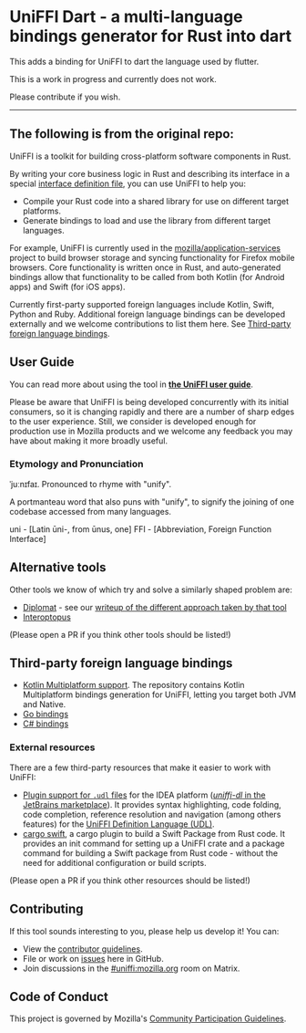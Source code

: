 # UniFFI Dart - a multi-language bindings generator for Rust into dart

This adds a binding for UniFFI to dart the language used by flutter.

This is a work in progress and currently does not work.

Please contribute if you wish.

---
The following is from the original repo:
---


UniFFI is a toolkit for building cross-platform software components in Rust.

By writing your core business logic in Rust and describing its interface in a special
[interface definition file](https://mozilla.github.io/uniffi-rs/udl_file_spec.html),
you can use UniFFI to help you:

* Compile your Rust code into a shared library for use on different target platforms.
* Generate bindings to load and use the library from different target languages.

For example, UniFFI is currently used in the [mozilla/application-services](https://github.com/mozilla/application-services)
project to build browser storage and syncing functionality for Firefox mobile browsers. Core functionality is
written once in Rust, and auto-generated bindings allow that functionality to be called from both Kotlin (for Android apps)
and Swift (for iOS apps).

Currently first-party supported foreign languages include Kotlin, Swift, Python and Ruby.
Additional foreign language bindings can be developed externally and we welcome contributions to list them here.
See [Third-party foreign language bindings](#third-party-foreign-language-bindings).

## User Guide

You can read more about using the tool in [**the UniFFI user guide**](https://mozilla.github.io/uniffi-rs/).

Please be aware that UniFFI is being developed concurrently with its initial consumers, so it is changing rapidly and there
are a number of sharp edges to the user experience. Still, we consider is developed enough for production use in Mozilla
products and we welcome any feedback you may have about making it more broadly useful.

### Etymology and Pronunciation

ˈjuːnɪfaɪ. Pronounced to rhyme with "unify".

A portmanteau word that also puns with "unify", to signify the joining of one codebase accessed from many languages.

uni - [Latin ūni-, from ūnus, one]
FFI - [Abbreviation, Foreign Function Interface]

## Alternative tools

Other tools we know of which try and solve a similarly shaped problem are:

* [Diplomat](https://github.com/rust-diplomat/diplomat/) - see our [writeup of
  the different approach taken by that tool](docs/diplomat-and-macros.md)
* [Interoptopus](https://github.com/ralfbiedert/interoptopus/)

(Please open a PR if you think other tools should be listed!)

## Third-party foreign language bindings

* [Kotlin Multiplatform support](https://gitlab.com/trixnity/uniffi-kotlin-multiplatform-bindings). The repository contains Kotlin Multiplatform bindings generation for UniFFI, letting you target both JVM and Native.
* [Go bindings](https://github.com/NordSecurity/uniffi-bindgen-go)
* [C# bindings](https://github.com/NordSecurity/uniffi-bindgen-cs)

### External resources

There are a few third-party resources that make it easier to work with UniFFI:

* [Plugin support for `.udl` files](https://github.com/Lonami/uniffi-dl) for the IDEA platform ([*uniffi-dl* in the JetBrains marketplace](https://plugins.jetbrains.com/plugin/20527-uniffi-dl)). It provides syntax highlighting, code folding, code completion, reference resolution and navigation (among others features) for the [UniFFI Definition Language (UDL)](https://mozilla.github.io/uniffi-rs/).
* [cargo swift](https://github.com/antoniusnaumann/cargo-swift), a cargo plugin to build a Swift Package from Rust code. It provides an init command for setting up a UniFFI crate and a package command for building a Swift package from Rust code - without the need for additional configuration or build scripts.

(Please open a PR if you think other resources should be listed!)

## Contributing

If this tool sounds interesting to you, please help us develop it! You can:

* View the [contributor guidelines](./docs/contributing.md).
* File or work on [issues](https://github.com/mozilla/uniffi-rs/issues) here in GitHub.
* Join discussions in the [#uniffi:mozilla.org](https://matrix.to/#/#uniffi:mozilla.org)
  room on Matrix.

## Code of Conduct

This project is governed by Mozilla's [Community Participation Guidelines](./CODE_OF_CONDUCT.md).

